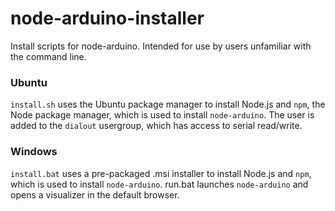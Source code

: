 # node-arduino-installer
Install scripts for node-arduino. Intended for use by users unfamiliar with the command line. 

### Ubuntu
```install.sh``` uses the Ubuntu package manager to install Node.js and ```npm```, the Node package manager, which is used to install ```node-arduino```. 
The user is added to the ```dialout``` usergroup, which has access to serial read/write.

### Windows
```install.bat``` uses a pre-packaged .msi installer to install Node.js and ```npm```, which is used to install ```node-arduino```.
run.bat launches ```node-arduino``` and opens a visualizer in the default browser.


